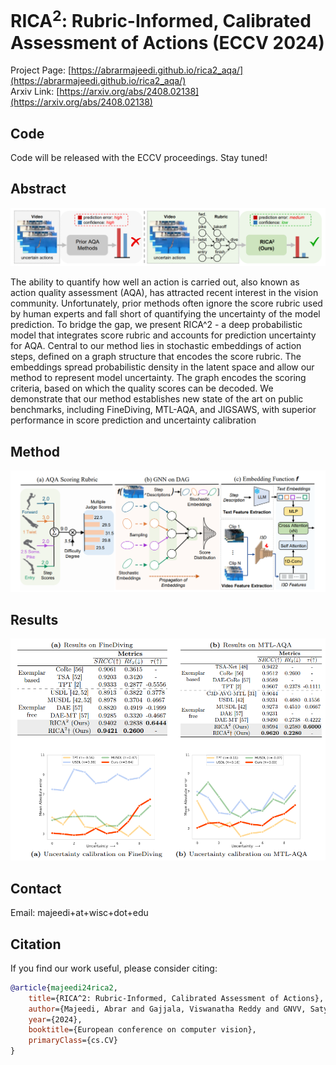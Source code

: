 # RICA<sup>2</sup>: Rubric-Informed, Calibrated Assessment of Actions (ECCV 2024)

Project Page: [https://abrarmajeedi.github.io/rica2_aqa/](https://abrarmajeedi.github.io/rica2_aqa/)  
Arxiv Link: [https://arxiv.org/abs/2408.02138](https://arxiv.org/abs/2408.02138)


## Code
Code will be released with the ECCV proceedings. Stay tuned!
  
## Abstract

![Teaser figure](assets/teaser_fig.png)
  
The ability to quantify how well an action is carried out, also known as action quality assessment (AQA), has attracted recent interest in the vision community. Unfortunately, prior methods often ignore the score rubric used by human experts and fall short of quantifying the uncertainty of the model prediction. To bridge the gap, we present RICA^2 - a deep probabilistic model that integrates score rubric and accounts for prediction uncertainty for AQA. Central to our method lies in stochastic embeddings of action steps, defined on a graph structure that encodes the score rubric. The embeddings spread probabilistic density in the latent space and allow our method to represent model uncertainty. The graph encodes the scoring criteria, based on which the quality scores can be decoded. We demonstrate that our method establishes new state of the art on public benchmarks, including FineDiving, MTL-AQA, and JIGSAWS, with superior performance in score prediction and uncertainty calibration

## Method 
  
![Main method figure](assets/method_fig.png)



## Results


![Result figure](assets/results_fig.png)


## Contact
Email: majeedi+at+wisc+dot+edu

## Citation
If you find our work useful, please consider citing:

```bibtex
@article{majeedi24rica2,
    title={RICA^2: Rubric-Informed, Calibrated Assessment of Actions}, 
    author={Majeedi, Abrar and Gajjala, Viswanatha Reddy and GNVV, Satya Sai Srinath Namburi and Li, Yin},
    year={2024},
    booktitle={European conference on computer vision},
    primaryClass={cs.CV}
}
```
